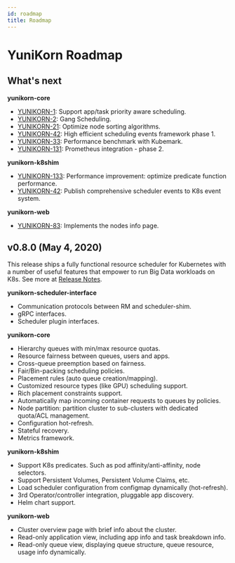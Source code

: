 ```yaml
---
id: roadmap
title: Roadmap
---
```


<!--
Licensed to the Apache Software Foundation (ASF) under one
or more contributor license agreements.  See the NOTICE file
distributed with this work for additional information
regarding copyright ownership.  The ASF licenses this file
to you under the Apache License, Version 2.0 (the
"License"); you may not use this file except in compliance
with the License.  You may obtain a copy of the License at

  http://www.apache.org/licenses/LICENSE-2.0

Unless required by applicable law or agreed to in writing,
software distributed under the License is distributed on an
"AS IS" BASIS, WITHOUT WARRANTIES OR CONDITIONS OF ANY
KIND, either express or implied.  See the License for the
specific language governing permissions and limitations
under the License.
-->

# YuniKorn Roadmap

## What's next

**yunikorn-core**

* [YUNIKORN-1](https://issues.apache.org/jira/browse/YUNIKORN-1): Support app/task priority aware scheduling.
* [YUNIKORN-2](https://issues.apache.org/jira/browse/YUNIKORN-2): Gang Scheduling.
* [YUNIKORN-21](https://issues.apache.org/jira/browse/YUNIKORN-21): Optimize node sorting algorithms.
* [YUNIKORN-42](https://issues.apache.org/jira/browse/YUNIKORN-42): High efficient scheduling events framework phase 1.
* [YUNIKORN-33](https://issues.apache.org/jira/browse/YUNIKORN-33): Performance benchmark with Kubemark.
* [YUNIKORN-131](https://issues.apache.org/jira/browse/YUNIKORN-131): Prometheus integration - phase 2.

**yunikorn-k8shim**

* [YUNIKORN-133](https://issues.apache.org/jira/browse/YUNIKORN-133): Performance improvement: optimize predicate function performance.
* [YUNIKORN-42](https://issues.apache.org/jira/browse/YUNIKORN-42): Publish comprehensive scheduler events to K8s event system. 

**yunikorn-web**

* [YUNIKORN-83](https://issues.apache.org/jira/browse/YUNIKORN-83): Implements the nodes info page.

## v0.8.0 (May 4, 2020)

This release ships a fully functional resource scheduler for Kubernetes with a number of useful features that empower
to run Big Data workloads on K8s. See more at [Release Notes](http://yunikorn.apache.org/release/v0.8.0.html).

**yunikorn-scheduler-interface**

* Communication protocols between RM and scheduler-shim.
* gRPC interfaces.
* Scheduler plugin interfaces.

**yunikorn-core**

* Hierarchy queues with min/max resource quotas.
* Resource fairness between queues, users and apps.
* Cross-queue preemption based on fairness.
* Fair/Bin-packing scheduling policies.
* Placement rules (auto queue creation/mapping).
* Customized resource types (like GPU) scheduling support.
* Rich placement constraints support.
* Automatically map incoming container requests to queues by policies. 
* Node partition: partition cluster to sub-clusters with dedicated quota/ACL management.
* Configuration hot-refresh.
* Stateful recovery.
* Metrics framework.

**yunikorn-k8shim**

* Support K8s predicates. Such as pod affinity/anti-affinity, node selectors.
* Support Persistent Volumes, Persistent Volume Claims, etc.
* Load scheduler configuration from configmap dynamically (hot-refresh).
* 3rd Operator/controller integration, pluggable app discovery.
* Helm chart support.

**yunikorn-web**

* Cluster overview page with brief info about the cluster.
* Read-only application view, including app info and task breakdown info.
* Read-only queue view, displaying queue structure, queue resource, usage info dynamically.

